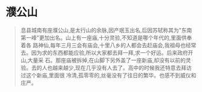 濮公山
======
> 息县城南有座濮公山,是太行山的余脉,因产珉玉出名,后因苏轼称其为"东南第一峰"更加出名。山上有一座庙,十分灵验,不知道是哪个年代的,里面供奉着各
路神仙,每年三月三会有庙会,十里八乡的人都会去赶庙会,我祖母也经常去。因为求的东西都能应验,所以大家都去拜一拜,求一个好运。后来政府开山,大量采
石。那座庙被拆掉,在山脚下另外盖了一座新庙,却没有以前的灵验。去的人也越来越少,现在几乎没有人去了。高中的时候我还特意去拜访过这个新庙,里面很
冷清,孤零零的,丝毫没有了往日的繁华。也感不到威仪和庄严。